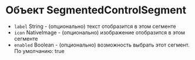 # Объект SegmentedControlSegment

* `label` String - (опционально) текст отобразится в этом сегменте
* `icon` NativeImage - (опционально) изображение отобразится в этом сегменте
* `enabled` Boolean - (опционально) возможность выбрать этот сегмент. По умолчанию: true